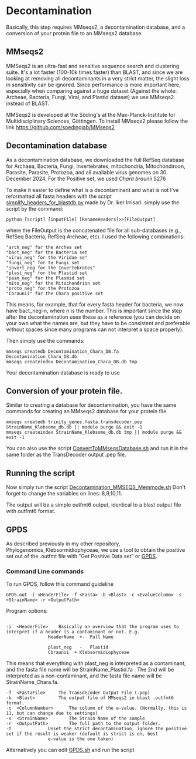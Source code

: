 # Decontamination
Basically, this step requires MMseqs2, a decontamination database, and a conversion of your protein file to an MMseqs2 database.

## MMseqs2
MMSeqs2 is an ultra-fast and sensitive sequence search and clustering suite. It's a lot faster (100-10k times faster) than BLAST, and since we are looking at removing all decontaminants in a very strict matter, the slight loss in sensitivity can be ignored. Since performance is more important here, especially when comparing against a huge dataset (Against the whole: Archeae, Bacteria, Fungi, Viral, and Plastid dataset) we use MMseqs2 instead of BLAST.

MMSeqs2 is developed at the Söding's at the Max-Planck-Institute for Multidisciplinary Sciences, Göttingen.
To install MMseqs2 please follow the link https://github.com/soedinglab/MMseqs2


## Decontamination database
As a decontamination database, we downloaded the full RefSeq database for Archaea, Bacteria, Fungi, Invertebrates, mitochondria, Mitochondiroon, Parasite, Parasite, Protozoa, and all available virus genomes on 30 December 2024. For the Positive set, we used _Chara braunii_ S276

To make it easier to define what is a decontaminant and what is not I've reformatted all fasta headers with the script [simplify_headers_for_blastdb.py](https://github.com/mjbieren/Phylogenomics_klebsormidiophyceae/blob/main/Scripts/07_Decontamination/simplify_headers_for_blastdb.py) made by Dr. Iker Irrisari.
simply use the script by the command:

```
python [script] [inputFile] [RenameHeaders]>>[FileOutput]
```
where the FileOutput is the concatenated file for all sub-databases (e.g., RefSeq Bacteria, RefSeq Archeae, etc).
I used the following combinations:
```
"arch_neg" for the Archea set
"bact_neg" for the Bacteria set
"virus_neg" for the Viridae se"
"fungi_neg" for te Fungi set
"invert_neg for the Invertebrates"
"plast_neg" for the Plastid set
"pasm_neg" for the Plasmid set
"mito_neg" for the Mitochondrion set
"proto_neg" for the Protozoa 
"Cbraunii" for the Chara positive set
```
This means, for example, that for every fasta header for bacteria, we now have bact_neg-n, where n is the number. This is important since the step after the decontamination uses these as a reference (you can decide on your own what the names are, but they have to be consistent and preferable without spaces since many programs can not interpret a space properly).

Then simply use the commands:
```
mmseqs createdb Decontamination_Chara_DB.fa Decontamination_Chara_DB.db
mmseqs createindex Decontamination_Chara_DB.db tmp
```
Your decontamination database is ready to use

## Conversion of your protein file.
Similar to creating a database for decontamination, you have the same commands for creating an MMseqs2 database for your protein file.
```
mmseqs createdb trinity_genes.fasta.transdecoder.pep StrainName_Klebsome_db.db || module purge && exit -1
mmseqs createindex StrainName_Klebsome_db.db tmp || module purge && exit -1
```
You can also use the script [ConvertToMMseqsDatabase.sh](https://github.com/mjbieren/Differential_Expression_Charaphyceae/blob/main/Scripts/06_Decontamination/ConvertToMMseqsDatabase.sh) and run it in the same folder as the TransDecoder output .pep file.


## Running the script
Now simply run the script [Decontamination_MMSEQS_Memmode.sh](https://github.com/mjbieren/Differential_Expression_Charaphyceae/blob/main/Scripts/06_Decontamination/Decontamination_MMSEQS_Memmode.sh)
Don't forget to change the variables on lines: 8,9,10,11.

The output will be a simple outfmt6 output, identical to a blast output file with outfmt6 format.

## GPDS
As described previously in my other repository, Phylogenomics_Klebsormidiophyceae, we use a tool to obtain the positive set out of the .outfmt file with "Get Positive Data set" or [GPDS](https://github.com/mjbieren/Phylogenomics_klebsormidiophyceae/tree/main/Scripts/08_GetPositiveDataSet_GPDS).

### Command Line commands
To run GPDS, follow this command guideline
```
GPDS.out -i <HeaderFile> -f <Fasta> -b <Blast> -c <EvalueColumn> -s <StrainName> -r <OutputPath>
```

Program options:
```

-i	<HeaderFile>	Basically an overview that the program uses to interpret if a header is a contaminant or not. E.g.
				HeaderName	+-	Full Name
				
				plast_neg	-	Plastid
				Cbraunii  +	Klebsormidiophyceae
```					
This means that everything with plast_neg is interpreted as a contaminant, and the fasta file name will be StrainName_Plastid.fa . 
The 2nd will be interpreted as a non-contaminant, and the fasta file name will be StrainName_Chara.fa.

```
-f	<FastaFile>		The Transdecoder Output File (.pep)
-b	<Blast>			The output file of MMseqs2 in blast .outfmt6 format.
-c	<ColumnNumber>		The column of the e-value. (Normally, this is 11, but can change due to settings)
-s	<StrainName>		The Strain Name of the sample
-r	<OutputPath>		The full path to the output folder.
-t				Unset the strict decontamination, ignore the positive set if the result is weaker (default is strict is on, best
				e-value is the one taken)
```
Alternatively you can edit [GPDS.sh](https://github.com/mjbieren/Differential_Expression_Charaphyceae/blob/main/Scripts/06_Decontamination/GPDS.sh) and run the script
